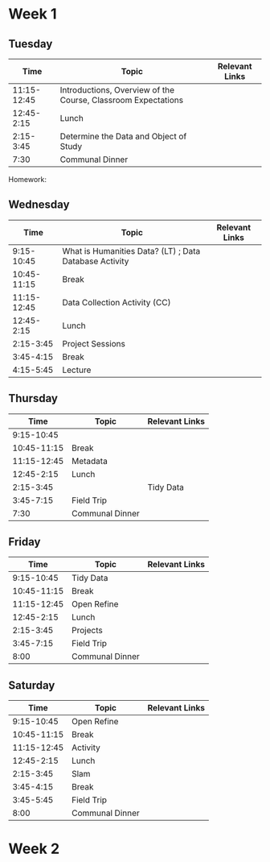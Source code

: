 # Week 1

## Tuesday
| Time | Topic| Relevant Links |
| ------------- |-------------| -----|
| 11:15-12:45 | Introductions, Overview of the Course, Classroom Expectations   | |
| 12:45-2:15 |  Lunch  | |
| 2:15-3:45| Determine the Data and Object of Study |  |
| 7:30 | Communal Dinner | |

Homework:

## Wednesday
| Time | Topic| Relevant Links |
| ------------- |-------------| -----|
| 9:15-10:45 | What is Humanities Data? (LT) ; Data Database Activity |  |
| 10:45-11:15 | Break | |
| 11:15-12:45 | Data Collection Activity (CC) |  |
| 12:45-2:15 |Lunch | |
| 2:15-3:45 | Project Sessions  |  |
| 3:45-4:15 | Break |  |
| 4:15-5:45 | Lecture |  |


## Thursday
| Time | Topic| Relevant Links |
| ------------- |-------------| -----|
| 9:15-10:45 |  |  |
| 10:45-11:15 | Break | |
| 11:15-12:45 | Metadata |  |
| 12:45-2:15  | Lunch |  |
| 2:15-3:45 |  |Tidy Data  |
| 3:45-7:15 | Field Trip |  |
| 7:30 | Communal Dinner | |



## Friday
| Time | Topic| Relevant Links |
| ------------- |-------------| -----|
| 9:15-10:45 | Tidy Data |  |
| 10:45-11:15 | Break | |
| 11:15-12:45 | Open Refine |  |
| 12:45-2:15  | Lunch |  |
| 2:15-3:45 | Projects |  |
| 3:45-7:15 | Field Trip |  |
| 8:00 | Communal Dinner | |

## Saturday
| Time | Topic| Relevant Links |
| ------------- |-------------| -----|
| 9:15-10:45 | Open Refine |  |
| 10:45-11:15| Break | |
| 11:15-12:45 | Activity  |  |
| 12:45-2:15  | Lunch |  |
| 2:15-3:45 | Slam |  |
| 3:45-4:15 | Break |  |
| 3:45-5:45 | Field Trip |  |
| 8:00 | Communal Dinner | |



# Week 2


